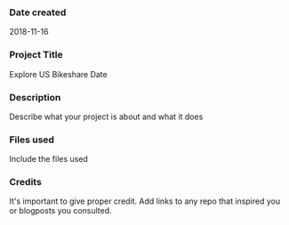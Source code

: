 ### Date created
2018-11-16

### Project Title
Explore US Bikeshare Date

### Description
Describe what your project is about and what it does

### Files used
Include the files used

### Credits
It's important to give proper credit. Add links to any repo that inspired you or blogposts you consulted.

